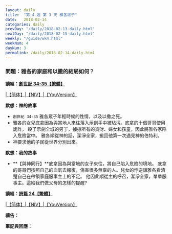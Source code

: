 ```yaml
---
layout: daily
title:  "第 4 週 第 3 天 雅各眾子"
date:   2018-02-14
categories: daily
prevDay: "/daily/2018-02-13-daily.html"
nextDay: "/daily/2018-02-15-daily.html"
weekly: "/guide/wk4.html"
weekNum: 4
dayNum: 3
permalink: /daily/2018-02-14-daily.html
---
```


### 問題：雅各的家庭和以撒的結局如何？

**讀經：[創世記 34-35【繁體】](https://www.biblegateway.com/passage/?search=gen.34-35&version=CUVMPT)**

|[【简体】](https://www.biblegateway.com/passage/?search=gen.34-35&version=CUVMPS)|[【NIV】](https://www.biblegateway.com/passage/?search=gen.34-35&version=NIV)|[【YouVersion】](https://www.bible.com/zh-TW/bible/46/GEN.34.CUNP)

**默想：神的故事**
+ `創世紀 34-35` 雅各眾子年輕時候的性情，以及以撒之死。
+ 雅各的女兒底拿因為與當地人來往落入示劍手中被玷污。底拿的十個哥哥使用詭詐，
殺了示劍全城的男丁，擄掠所有的貨財、婦女和孩童，因此將雅各家陷入危險當中。
雅各順從神的話，潔淨全家，搬回他第一次遇見神的伯特利。
+ 神要求他的子民從世界分別出來。

**默想：我的故事**
+ **【與神同行】**底拿因為與當地的女子來往，將自己陷入危險的境地。
底拿的哥哥們按照自己的血氣去報復，傷害很多無辜的人。兒女的悖逆讓雅各看清楚自己在帶領家庭服事主上的不足。
他因此順從主的呼召，潔淨全家，單單服事主。這給我們做父母的怎樣的提醒?

**讀經：[詩篇 24【繁體】](https://www.biblegateway.com/passage/?search=ps.24&version=CUVMPT)**

|[【简体】](https://www.biblegateway.com/passage/?search=ps.24&version=CUVMPS)|[【NIV】](https://www.biblegateway.com/passage/?search=ps.24&version=NIV)|[【YouVersion】](https://www.bible.com/zh-TW/bible/46/PSA.24.CUNP)

**禱告：**

**筆記與回應：**
